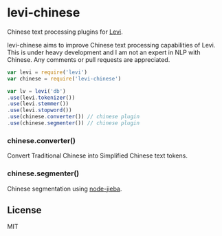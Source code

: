 # levi-chinese

Chinese text processing plugins for [Levi](https://github.com/cshum/levi).

levi-chinese aims to improve Chinese text processing capabilities of Levi.
This is under heavy development and I am not an expert in NLP with Chinese. 
Any comments or pull requests are appreciated.

```js
var levi = require('levi')
var chinese = require('levi-chinese')

var lv = levi('db')
.use(levi.tokenizer())
.use(levi.stemmer())
.use(levi.stopword())
.use(chinese.converter()) // chinese plugin
.use(chinese.segmenter()) // chinese plugin
```

### chinese.converter()

Convert Traditional Chinese into Simplified Chinese text tokens.

### chinese.segmenter()

Chinese segmentation using [node-jieba](https://github.com/Tjatse/node-jieba).

## License

MIT
